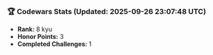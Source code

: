 ### 🏆 Codewars Stats (Updated: 2025-09-26 23:07:48 UTC)

- **Rank:** 8 kyu
- **Honor Points:** 3
- **Completed Challenges:** 1
